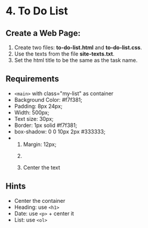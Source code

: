 # 4. To Do List

## Create a Web Page:
 
1. Create two files: **to-do-list.html** and **to-do-list.css**. 
2. Use the texts from the file **site-texts.txt**.
3.  Set the html title to be the same as the task name.

## Requirements
-	``<main>`` with class="my-list" as container
-	Background Color: #f7f381;
-	Padding: 8px 24px;
-	Width: 500px;
-	Text size: 30px;
-	Border: 1px solid #f7f381;
-	box-shadow: 0 0 10px 2px #333333;
-	<ol>
-	Margin: 12px;
-	<p>
-	Center the text

## Hints
-	Center the container
-	Heading: use ``<h1>``
-	Date: use ``<p>`` + center it
-	List: use ``<ol>``
